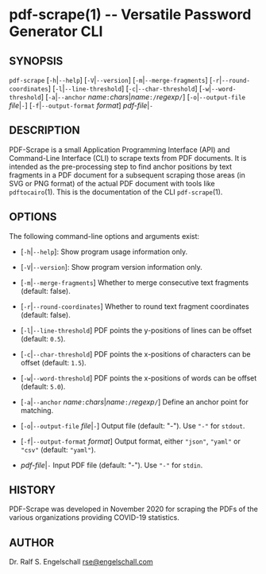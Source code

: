
# pdf-scrape(1) -- Versatile Password Generator CLI

## SYNOPSIS

`pdf-scrape`
\[`-h`|`--help`\]
\[`-V`|`--version`\]
\[`-m`|`--merge-fragments`\]
\[`-r`|`--round-coordinates`\]
\[`-l`|`--line-threshold`\]
\[`-c`|`--char-threshold`\]
\[`-w`|`--word-threshold`\]
\[`-a`|`--anchor` *name*`:`*chars*|*name*`:/`*regexp*`/`]
\[`-o`|`--output-file` *file*|`-`\]
\[`-f`|`--output-format` *format*\]
*pdf-file*|`-`

## DESCRIPTION

PDF-Scrape is a small Application Programming Interface (API) and
Command-Line Interface (CLI) to scrape texts from PDF documents. It is
intended as the pre-processing step to find anchor positions by text
fragments in a PDF document for a subsequent scraping those areas (in SVG
or PNG format) of the actual PDF document with tools like `pdftocairo`(1).
This is the documentation of the CLI `pdf-scrape`(1).

## OPTIONS

The following command-line options and arguments exist:

-   \[`-h`|`--help`\]:
    Show program usage information only.

-   \[`-V`|`--version`\]:
    Show program version information only.

-   \[`-m`|`--merge-fragments`\]
    Whether to merge consecutive text fragments (default: false).

-   \[`-r`|`--round-coordinates`\]
    Whether to round text fragment coordinates (default: false).

-   \[`-l`|`--line-threshold`\]
    PDF points the y-positions of lines can be offset (default: `0.5`).

-   \[`-c`|`--char-threshold`\]
    PDF points the x-positions of characters can be offset (default: `1.5`).

-   \[`-w`|`--word-threshold`\]
    PDF points the x-positions of words can be offset (default: `5.0`).

-   \[`-a`|`--anchor` *name*`:`*chars*|*name*`:/`*regexp*`/`]
    Define an anchor point for matching.

-   \[`-o`|`--output-file` *file*|`-`\]
    Output file (default: "-"). Use `"-"` for `stdout`.

-   \[`-f`|`--output-format` *format*\]
    Output format, either `"json"`, `"yaml"` or `"csv"` (default: `"yaml"`).
   
-   *pdf-file*|`-`
    Input PDF file (default: "-"). Use `"-"` for `stdin`.

## HISTORY

PDF-Scrape was developed in November 2020 for scraping the PDFs of
the various organizations providing COVID-19 statistics.

## AUTHOR

Dr. Ralf S. Engelschall <rse@engelschall.com>

